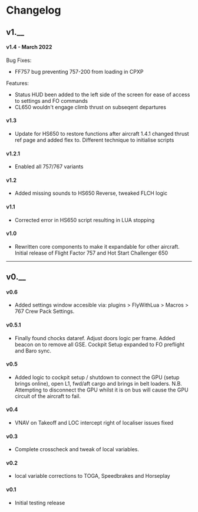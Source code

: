 # Changelog

## v1.__

#### v1.4 - March 2022
Bug Fixes:
- FF757 bug preventing 757-200 from loading in CPXP

Features:
- Status HUD been added to the left side of the screen for ease of access to settings and FO commands
- CL650 wouldn't engage climb thrust on subseqent departures

#### v1.3
- Update for HS650 to restore functions after aircraft 1.4.1 changed thrust ref page and added flex to. Different technique to initialise scripts

#### v1.2.1
- Enabled all 757/767 variants

#### v1.2
- Added missing sounds to HS650 Reverse, tweaked FLCH logic

#### v1.1
- Corrected error in HS650 script resulting in LUA stopping

#### v1.0
- Rewritten core components to make it expandable for other aircraft. Initial release of Flight Factor 757 and Hot Start Challenger 650

***
## v0.__

#### v0.6
- Added settings window accesible via: plugins > FlyWithLua > Macros > 767 Crew Pack Settings.

#### v0.5.1
- Finally found chocks dataref. Adjust doors logic per frame. Added beacon on to remove all GSE. Cockpit Setup expanded to FO preflight and Baro sync.

#### v0.5
- Added logic to cockpit setup / shutdown to connect the GPU (setup brings online), open L1, fwd/aft cargo and brings in belt loaders. N.B. Attempting to disconnect the GPU whilst it is on bus will cause the GPU circuit of the aircraft to fail.

#### v0.4
- VNAV on Takeoff and LOC intercept right of localiser issues fixed

#### v0.3
- Complete crosscheck and tweak of local variables.

#### v0.2
- local variable corrections to TOGA, Speedbrakes and Horseplay

#### v0.1
- Initial testing release
